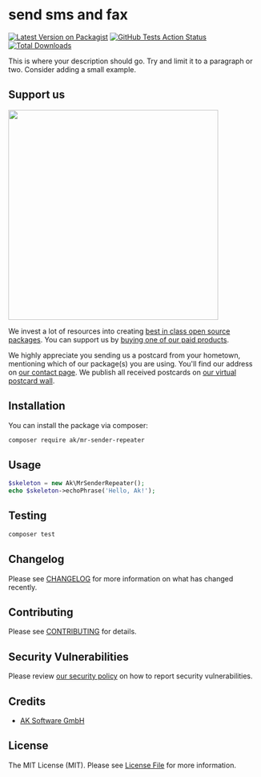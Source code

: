 # send sms and fax

[![Latest Version on Packagist](https://img.shields.io/packagist/v/ak/mr-sender-repeater.svg?style=flat-square)](https://packagist.org/packages/ak/mr-sender-repeater)
[![GitHub Tests Action Status](https://img.shields.io/github/workflow/status/ak/mr-sender-repeater/run-tests?label=tests)](https://github.com/ak/mr-sender-repeater/actions?query=workflow%3Arun-tests+branch%3Amaster)
[![Total Downloads](https://img.shields.io/packagist/dt/ak/mr-sender-repeater.svg?style=flat-square)](https://packagist.org/packages/ak/mr-sender-repeater)


This is where your description should go. Try and limit it to a paragraph or two. Consider adding a small example.

## Support us

[<img src="https://github-ads.s3.eu-central-1.amazonaws.com/package-skeleton-php.jpg?t=1" width="419px" />](https://spatie.be/github-ad-click/package-skeleton-php)

We invest a lot of resources into creating [best in class open source packages](https://spatie.be/open-source). You can support us by [buying one of our paid products](https://spatie.be/open-source/support-us).

We highly appreciate you sending us a postcard from your hometown, mentioning which of our package(s) you are using. You'll find our address on [our contact page](https://spatie.be/about-us). We publish all received postcards on [our virtual postcard wall](https://spatie.be/open-source/postcards).

## Installation

You can install the package via composer:

```bash
composer require ak/mr-sender-repeater
```

## Usage

``` php
$skeleton = new Ak\MrSenderRepeater();
echo $skeleton->echoPhrase('Hello, Ak!');
```

## Testing

``` bash
composer test
```

## Changelog

Please see [CHANGELOG](CHANGELOG.md) for more information on what has changed recently.

## Contributing

Please see [CONTRIBUTING](.github/CONTRIBUTING.md) for details.

## Security Vulnerabilities

Please review [our security policy](../../security/policy) on how to report security vulnerabilities.

## Credits

- [AK Software GmbH](https://ak-software.com/)

## License

The MIT License (MIT). Please see [License File](LICENSE.md) for more information.
